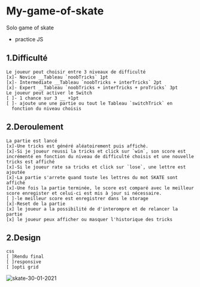 # My-game-of-skate

Solo game of skate

- practice JS

## 1.Difficulté

    Le joueur peut choisir entre 3 niveaux de difficulté
    [x]- Novice __Tableau `noobTricks` 1pt
    [x]- Intermediate __Tableau `noobTricks + interTricks` 2pt
    [x]- Expert __Tableau `noobTricks + interTricks + proTricks` 3pt
    Le joueur peut activer le Switch
    [ ]- 1 chance sur 3 __ +1pt
    [ ]- ajoute une une partie ou tout le Tableau `switchTrick` en
      fonction du niveau choisis

## 2.Deroulement

    La partie est lancé
    [x]-Une tricks est généré aléatoirement puis affiché.
    [x]-Si je joueur reussi la tricks et click sur `win`, son score est incrémenté en fonction du niveau de difficulté choisis et une nouvelle tricks est affiché
    [x]-Si le joueur rate sa tricks et click sur `lose`, une lettre est ajoutée
    [x]-La partie s'arrete quand toute les lettres du mot SKATE sont affiché
    [x]-Une fois la partie terminée, le score est comparé avec le meilleur score enregister et celui-ci est mis à jour si nécessaire.
    [ ]-le meilleur score est enregistrer dans le storage
    [x]-Reset de la partie
    [x] le joueur a la possibilité de d'interompre et de relancer la partie
    [x] le joueur peux afficher ou masquer l'historique des tricks

## 2.Design

    css
    [ ]Rendu final
    [ ]responsive
    [ ]opti grid

    
![skate-30-01-2021](https://user-images.githubusercontent.com/20929844/106342368-d606ee80-62a0-11eb-9a42-2aba62495464.JPG)


